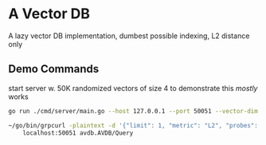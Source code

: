 # A Vector DB

A lazy vector DB implementation, dumbest possible indexing, L2 distance only

## Demo Commands

start server w. 50K randomized vectors of size 4 to demonstrate this _mostly_ works

```bash
go run ./cmd/server/main.go --host 127.0.0.1 --port 50051 --vector-dim 4 --run-demo 1 --size-demo 50000 

~/go/bin/grpcurl -plaintext -d '{"limit": 1, "metric": "L2", "probes": 5, "data": [0.1, 0.1, 0.1, 1.5]}' \
	localhost:50051 avdb.AVDB/Query
```
